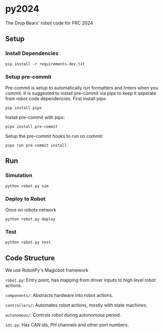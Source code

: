 # py2024

The Drop Bears' robot code for FRC 2024

## Setup

### Install Dependencies

```
pip install -r requirements-dev.txt
```

### Setup pre-commit
Pre-commit is setup to automatically run formatters and linters when you commit. It is suggested to install pre-commit via pipx to keep it seperate from robot code dependencies. First install pipx:
```
pip install pipx
```

Install pre-commit with pipx:
```
pipx install pre-commit
```

Setup the pre-commit hooks to run on commit:
```
pipx run pre-commit install
```


## Run

### Simulation

```
python robot.py sim
```

### Deploy to Robot

Once on robots network

```
python robot.py deploy
```

### Test

```
python robot.py test
```


## Code Structure

We use RobotPy's Magicbot framework

`robot.py`: Entry point, has mapping from driver inputs to high level robot actions.

`components/`: Abstracts hardware into robot actions.

`controllers/`: Automates robot actions, mostly with state machines.

`autonomous/`: Controls robot during autonomous period.

`ids.py`: Has CAN ids, PH channels and other port numbers.
